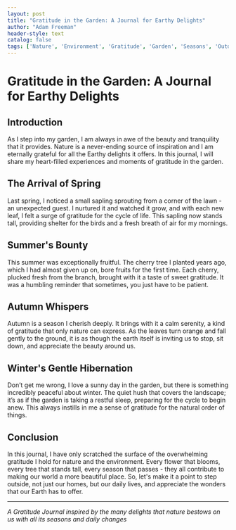 ```yaml
---
layout: post
title: "Gratitude in the Garden: A Journal for Earthy Delights"
author: "Adam Freeman"
header-style: text
catalog: false
tags: ['Nature', 'Environment', 'Gratitude', 'Garden', 'Seasons', 'Outdoors', 'Cherish', 'Inspiration', 'Earth', 'Beauty', 'Connection', 'Journal']
---
```


# Gratitude in the Garden: A Journal for Earthy Delights  

## Introduction  

As I step into my garden, I am always in awe of the beauty and tranquility that it provides. Nature is a never-ending source of inspiration and I am eternally grateful for all the Earthy delights it offers. In this journal, I will share my heart-filled experiences and moments of gratitude in the garden.  

## The Arrival of Spring  

Last spring, I noticed a small sapling sprouting from a corner of the lawn - an unexpected guest. I nurtured it and watched it grow, and with each new leaf, I felt a surge of gratitude for the cycle of life. This sapling now stands tall, providing shelter for the birds and a fresh breath of air for my mornings.  

## Summer's Bounty  

This summer was exceptionally fruitful. The cherry tree I planted years ago, which I had almost given up on, bore fruits for the first time. Each cherry, plucked fresh from the branch, brought with it a taste of sweet gratitude. It was a humbling reminder that sometimes, you just have to be patient.  

## Autumn Whispers  

Autumn is a season I cherish deeply. It brings with it a calm serenity, a kind of gratitude that only nature can express. As the leaves turn orange and fall gently to the ground, it is as though the earth itself is inviting us to stop, sit down, and appreciate the beauty around us.  

## Winter's Gentle Hibernation  

Don’t get me wrong, I love a sunny day in the garden, but there is something incredibly peaceful about winter. The quiet hush that covers the landscape; it’s as if the garden is taking a restful sleep, preparing for the cycle to begin anew. This always instills in me a sense of gratitude for the natural order of things.  

## Conclusion  

In this journal, I have only scratched the surface of the overwhelming gratitude I hold for nature and the environment. Every flower that blooms, every tree that stands tall, every season that passes - they all contribute to making our world a more beautiful place. So, let's make it a point to step outside, not just our homes, but our daily lives, and appreciate the wonders that our Earth has to offer.  

---  

*A Gratitude Journal inspired by the many delights that nature bestows on us with all its seasons and daily changes*  